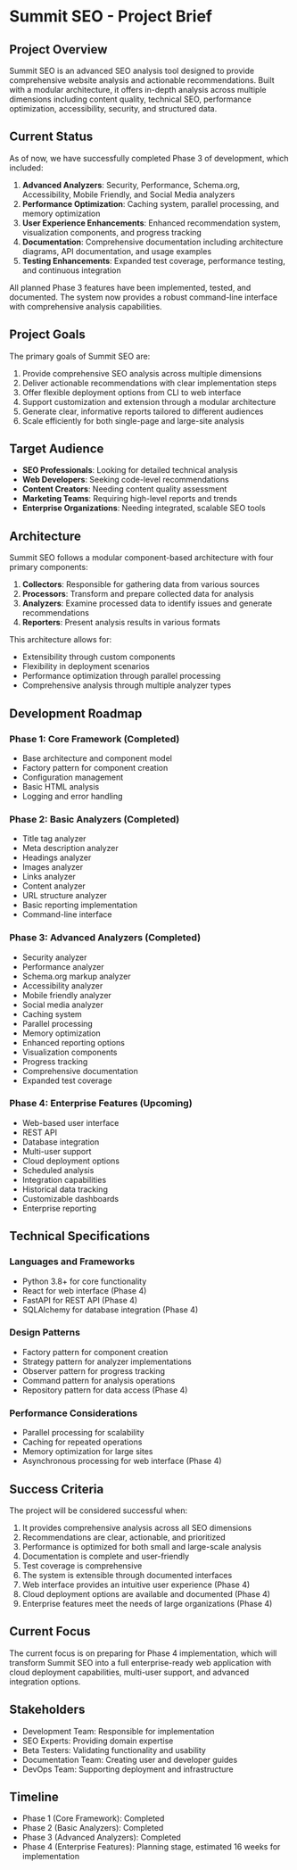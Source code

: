 # Summit SEO - Project Brief

## Project Overview

Summit SEO is an advanced SEO analysis tool designed to provide comprehensive website analysis and actionable recommendations. Built with a modular architecture, it offers in-depth analysis across multiple dimensions including content quality, technical SEO, performance optimization, accessibility, security, and structured data.

## Current Status

As of now, we have successfully completed Phase 3 of development, which included:

1. **Advanced Analyzers**: Security, Performance, Schema.org, Accessibility, Mobile Friendly, and Social Media analyzers
2. **Performance Optimization**: Caching system, parallel processing, and memory optimization
3. **User Experience Enhancements**: Enhanced recommendation system, visualization components, and progress tracking
4. **Documentation**: Comprehensive documentation including architecture diagrams, API documentation, and usage examples
5. **Testing Enhancements**: Expanded test coverage, performance testing, and continuous integration

All planned Phase 3 features have been implemented, tested, and documented. The system now provides a robust command-line interface with comprehensive analysis capabilities.

## Project Goals

The primary goals of Summit SEO are:

1. Provide comprehensive SEO analysis across multiple dimensions
2. Deliver actionable recommendations with clear implementation steps
3. Offer flexible deployment options from CLI to web interface
4. Support customization and extension through a modular architecture
5. Generate clear, informative reports tailored to different audiences
6. Scale efficiently for both single-page and large-site analysis

## Target Audience

- **SEO Professionals**: Looking for detailed technical analysis
- **Web Developers**: Seeking code-level recommendations
- **Content Creators**: Needing content quality assessment
- **Marketing Teams**: Requiring high-level reports and trends
- **Enterprise Organizations**: Needing integrated, scalable SEO tools

## Architecture

Summit SEO follows a modular component-based architecture with four primary components:

1. **Collectors**: Responsible for gathering data from various sources
2. **Processors**: Transform and prepare collected data for analysis
3. **Analyzers**: Examine processed data to identify issues and generate recommendations
4. **Reporters**: Present analysis results in various formats

This architecture allows for:
- Extensibility through custom components
- Flexibility in deployment scenarios
- Performance optimization through parallel processing
- Comprehensive analysis through multiple analyzer types

## Development Roadmap

### Phase 1: Core Framework (Completed)
- Base architecture and component model
- Factory pattern for component creation
- Configuration management
- Basic HTML analysis
- Logging and error handling

### Phase 2: Basic Analyzers (Completed)
- Title tag analyzer
- Meta description analyzer
- Headings analyzer
- Images analyzer
- Links analyzer
- Content analyzer
- URL structure analyzer
- Basic reporting implementation
- Command-line interface

### Phase 3: Advanced Analyzers (Completed)
- Security analyzer
- Performance analyzer
- Schema.org markup analyzer
- Accessibility analyzer
- Mobile friendly analyzer
- Social media analyzer
- Caching system
- Parallel processing
- Memory optimization
- Enhanced reporting options
- Visualization components
- Progress tracking
- Comprehensive documentation
- Expanded test coverage

### Phase 4: Enterprise Features (Upcoming)
- Web-based user interface
- REST API
- Database integration
- Multi-user support
- Cloud deployment options
- Scheduled analysis
- Integration capabilities
- Historical data tracking
- Customizable dashboards
- Enterprise reporting

## Technical Specifications

### Languages and Frameworks
- Python 3.8+ for core functionality
- React for web interface (Phase 4)
- FastAPI for REST API (Phase 4)
- SQLAlchemy for database integration (Phase 4)

### Design Patterns
- Factory pattern for component creation
- Strategy pattern for analyzer implementations
- Observer pattern for progress tracking
- Command pattern for analysis operations
- Repository pattern for data access (Phase 4)

### Performance Considerations
- Parallel processing for scalability
- Caching for repeated operations
- Memory optimization for large sites
- Asynchronous processing for web interface (Phase 4)

## Success Criteria

The project will be considered successful when:

1. It provides comprehensive analysis across all SEO dimensions
2. Recommendations are clear, actionable, and prioritized
3. Performance is optimized for both small and large-scale analysis
4. Documentation is complete and user-friendly
5. Test coverage is comprehensive
6. The system is extensible through documented interfaces
7. Web interface provides an intuitive user experience (Phase 4)
8. Cloud deployment options are available and documented (Phase 4)
9. Enterprise features meet the needs of large organizations (Phase 4)

## Current Focus

The current focus is on preparing for Phase 4 implementation, which will transform Summit SEO into a full enterprise-ready web application with cloud deployment capabilities, multi-user support, and advanced integration options.

## Stakeholders

- Development Team: Responsible for implementation
- SEO Experts: Providing domain expertise
- Beta Testers: Validating functionality and usability
- Documentation Team: Creating user and developer guides
- DevOps Team: Supporting deployment and infrastructure

## Timeline

- Phase 1 (Core Framework): Completed
- Phase 2 (Basic Analyzers): Completed
- Phase 3 (Advanced Analyzers): Completed
- Phase 4 (Enterprise Features): Planning stage, estimated 16 weeks for implementation 